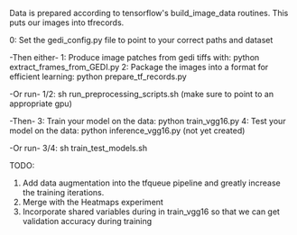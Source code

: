 Data is prepared according to tensorflow's build_image_data routines. This puts our images into tfrecords.

0: Set the gedi_config.py file to point to your correct paths and dataset

-Then either-
1: Produce image patches from gedi tiffs with: python extract_frames_from_GEDI.py 
2: Package the images into a format for efficient learning: python prepare_tf_records.py

-Or run-
1/2: sh run_preprocessing_scripts.sh (make sure to point to an appropriate gpu)

-Then-
3: Train your model on the data: python train_vgg16.py
4: Test your model on the data: python inference_vgg16.py (not yet created)

-Or run-
3/4: sh train_test_models.sh


TODO:

1. Add data augmentation into the tfqueue pipeline and greatly increase the training iterations.
2. Merge with the Heatmaps experiment
3. Incorporate shared variables during in train_vgg16 so that we can get validation accuracy during training